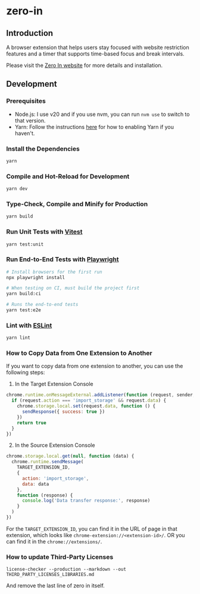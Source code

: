 # zero-in

## Introduction

A browser extension that helps users stay focused with website restriction features and a timer that supports time-based focus and break intervals.

Please visit the [Zero In website](https://zeroin.dev) for more details and installation.

## Development

### Prerequisites

- Node.js: I use v20 and if you use nvm, you can run `nvm use` to switch to that version.
- Yarn: Follow the instructions [here](https://yarnpkg.com/getting-started/install) for how to enabling Yarn if you haven't.

### Install the Dependencies

```sh
yarn
```

### Compile and Hot-Reload for Development

```sh
yarn dev
```

### Type-Check, Compile and Minify for Production

```sh
yarn build
```

### Run Unit Tests with [Vitest](https://vitest.dev/)

```sh
yarn test:unit
```

### Run End-to-End Tests with [Playwright](https://playwright.dev)

```sh
# Install browsers for the first run
npx playwright install

# When testing on CI, must build the project first
yarn build:ci

# Runs the end-to-end tests
yarn test:e2e
```

### Lint with [ESLint](https://eslint.org/)

```sh
yarn lint
```

### How to Copy Data from One Extension to Another

If you want to copy data from one extension to another, you can use the following steps:

1. In the Target Extension Console

```javascript
chrome.runtime.onMessageExternal.addListener(function (request, sender, sendResponse) {
  if (request.action === 'import_storage' && request.data) {
    chrome.storage.local.set(request.data, function () {
      sendResponse({ success: true })
    })
    return true
  }
})
```

2. In the Source Extension Console

```javascript
chrome.storage.local.get(null, function (data) {
  chrome.runtime.sendMessage(
    TARGET_EXTENSION_ID,
    {
      action: 'import_storage',
      data: data
    },
    function (response) {
      console.log('Data transfer response:', response)
    }
  )
})
```

For the `TARGET_EXTENSION_ID`, you can find it in the URL of page in that extension, which looks like `chrome-extension://<extension-id>/`. OR you can find it in the `chrome://extensions/`.

### How to update Third-Party Licenses

```
license-checker --production --markdown --out THIRD_PARTY_LICENSES_LIBRARIES.md
```

And remove the last line of zero in itself.
